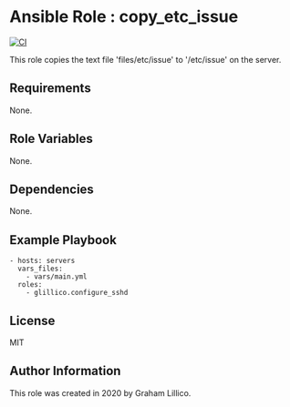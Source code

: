# Ansible Role : copy_etc_issue

[![CI](https://github.com/glillico/ansible-role-copy_etc_issue/workflows/CI/badge.svg)](https://github.com/glillico/ansible-role-copy_etc_issue/actions?query=workflow%3ACI)

This role copies the text file 'files/etc/issue' to '/etc/issue' on the server.

## Requirements

None.

## Role Variables

None.

## Dependencies

None.

## Example Playbook

    - hosts: servers
      vars_files:
        - vars/main.yml
      roles:
        - glillico.configure_sshd

## License

MIT

## Author Information

This role was created in 2020 by Graham Lillico.
